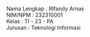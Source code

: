 Nama Lengkap   : RIfandy Arnas <br>
NIM/NPM        : 232310001 <br>
Kelas          : TI - 23 - PA <br>
Jurusan        : Teknologi Informasi
